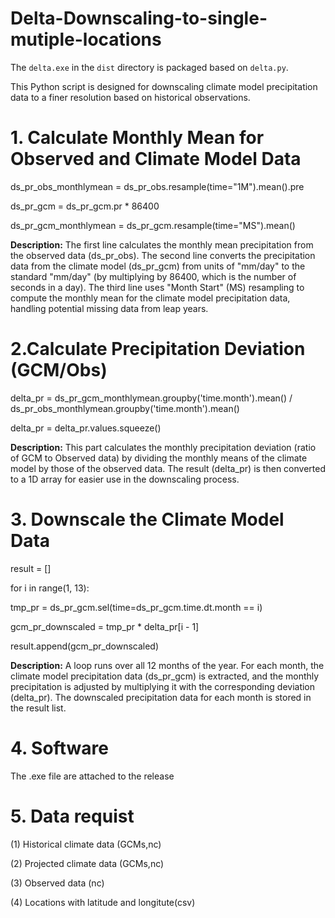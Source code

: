 # Delta-Downscaling-to-single-mutiple-locations
The `delta.exe` in the `dist` directory is packaged based on `delta.py`.

This Python script is designed for downscaling climate model precipitation data to a finer resolution based on historical observations.
# 1. Calculate Monthly Mean for Observed and Climate Model Data

ds_pr_obs_monthlymean = ds_pr_obs.resample(time="1M").mean().pre  

ds_pr_gcm = ds_pr_gcm.pr * 86400  

ds_pr_gcm_monthlymean = ds_pr_gcm.resample(time="MS").mean()

**Description:**
The first line calculates the monthly mean precipitation from the observed data (ds_pr_obs).
The second line converts the precipitation data from the climate model (ds_pr_gcm) from units of "mm/day" to the standard "mm/day" (by multiplying by 86400, which is the number of seconds in a day).
The third line uses "Month Start" (MS) resampling to compute the monthly mean for the climate model precipitation data, handling potential missing data from leap years.



# 2.Calculate Precipitation Deviation (GCM/Obs)
delta_pr = ds_pr_gcm_monthlymean.groupby('time.month').mean() / ds_pr_obs_monthlymean.groupby('time.month').mean()

delta_pr = delta_pr.values.squeeze()  

**Description:**
This part calculates the monthly precipitation deviation (ratio of GCM to Observed data) by dividing the monthly means of the climate model by those of the observed data. 
The result (delta_pr) is then converted to a 1D array for easier use in the downscaling process.


# 3. Downscale the Climate Model Data
result = []

for i in range(1, 13): 

tmp_pr = ds_pr_gcm.sel(time=ds_pr_gcm.time.dt.month == i) 

gcm_pr_downscaled = tmp_pr * delta_pr[i - 1]  

result.append(gcm_pr_downscaled) 

**Description:**
A loop runs over all 12 months of the year.
For each month, the climate model precipitation data (ds_pr_gcm) is extracted, and the monthly precipitation is adjusted by multiplying it with the corresponding deviation (delta_pr).
The downscaled precipitation data for each month is stored in the result list.

# 4. Software
The .exe file are attached to the release

# 5. Data requist
(1) Historical climate data (GCMs,nc)

(2) Projected climate data (GCMs,nc)

(3) Observed data (nc)

(4) Locations with latitude and longitute(csv)
